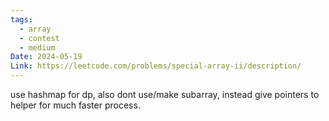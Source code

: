 ```yaml
---
tags:
  - array
  - contest
  - medium
Date: 2024-05-19
Link: https://leetcode.com/problems/special-array-ii/description/
---
```

use hashmap for dp, also dont use/make subarray, instead give pointers to helper for much faster process.